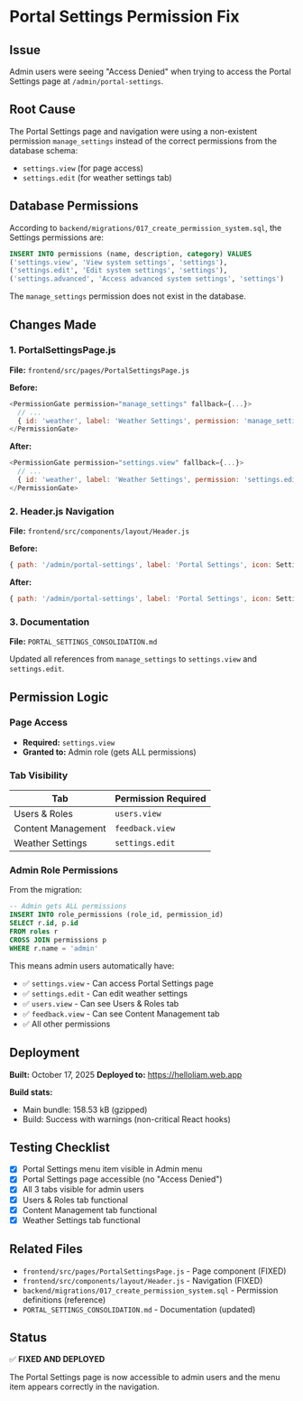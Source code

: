 # Portal Settings Permission Fix

## Issue
Admin users were seeing "Access Denied" when trying to access the Portal Settings page at `/admin/portal-settings`.

## Root Cause
The Portal Settings page and navigation were using a non-existent permission `manage_settings` instead of the correct permissions from the database schema:
- `settings.view` (for page access)
- `settings.edit` (for weather settings tab)

## Database Permissions
According to `backend/migrations/017_create_permission_system.sql`, the Settings permissions are:
```sql
INSERT INTO permissions (name, description, category) VALUES
('settings.view', 'View system settings', 'settings'),
('settings.edit', 'Edit system settings', 'settings'),
('settings.advanced', 'Access advanced system settings', 'settings')
```

The `manage_settings` permission does not exist in the database.

## Changes Made

### 1. PortalSettingsPage.js
**File:** `frontend/src/pages/PortalSettingsPage.js`

**Before:**
```javascript
<PermissionGate permission="manage_settings" fallback={...}>
  // ...
  { id: 'weather', label: 'Weather Settings', permission: 'manage_settings' }
</PermissionGate>
```

**After:**
```javascript
<PermissionGate permission="settings.view" fallback={...}>
  // ...
  { id: 'weather', label: 'Weather Settings', permission: 'settings.edit' }
</PermissionGate>
```

### 2. Header.js Navigation
**File:** `frontend/src/components/layout/Header.js`

**Before:**
```javascript
{ path: '/admin/portal-settings', label: 'Portal Settings', icon: Settings, permission: 'manage_settings' }
```

**After:**
```javascript
{ path: '/admin/portal-settings', label: 'Portal Settings', icon: Settings, permission: 'settings.view' }
```

### 3. Documentation
**File:** `PORTAL_SETTINGS_CONSOLIDATION.md`

Updated all references from `manage_settings` to `settings.view` and `settings.edit`.

## Permission Logic

### Page Access
- **Required:** `settings.view`
- **Granted to:** Admin role (gets ALL permissions)

### Tab Visibility
| Tab | Permission Required |
|-----|-------------------|
| Users & Roles | `users.view` |
| Content Management | `feedback.view` |
| Weather Settings | `settings.edit` |

### Admin Role Permissions
From the migration:
```sql
-- Admin gets ALL permissions
INSERT INTO role_permissions (role_id, permission_id)
SELECT r.id, p.id 
FROM roles r 
CROSS JOIN permissions p 
WHERE r.name = 'admin'
```

This means admin users automatically have:
- ✅ `settings.view` - Can access Portal Settings page
- ✅ `settings.edit` - Can edit weather settings
- ✅ `users.view` - Can see Users & Roles tab
- ✅ `feedback.view` - Can see Content Management tab
- ✅ All other permissions

## Deployment

**Built:** October 17, 2025
**Deployed to:** https://helloliam.web.app

**Build stats:**
- Main bundle: 158.53 kB (gzipped)
- Build: Success with warnings (non-critical React hooks)

## Testing Checklist

- [x] Portal Settings menu item visible in Admin menu
- [x] Portal Settings page accessible (no "Access Denied")
- [x] All 3 tabs visible for admin users
- [x] Users & Roles tab functional
- [x] Content Management tab functional
- [x] Weather Settings tab functional

## Related Files

- `frontend/src/pages/PortalSettingsPage.js` - Page component (FIXED)
- `frontend/src/components/layout/Header.js` - Navigation (FIXED)
- `backend/migrations/017_create_permission_system.sql` - Permission definitions (reference)
- `PORTAL_SETTINGS_CONSOLIDATION.md` - Documentation (updated)

## Status
✅ **FIXED AND DEPLOYED**

The Portal Settings page is now accessible to admin users and the menu item appears correctly in the navigation.
